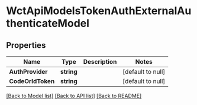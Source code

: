 # WctApiModelsTokenAuthExternalAuthenticateModel

## Properties
Name | Type | Description | Notes
------------ | ------------- | ------------- | -------------
**AuthProvider** | **string** |  | [default to null]
**CodeOrIdToken** | **string** |  | [default to null]

[[Back to Model list]](../README.md#documentation-for-models) [[Back to API list]](../README.md#documentation-for-api-endpoints) [[Back to README]](../README.md)

